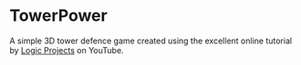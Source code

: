 # TowerPower
A simple 3D tower defence game created using the excellent online tutorial by [Logic Projects](https://www.youtube.com/watch?v=_uKWIYEGBjs&list=PLT_D88-MTFOPPl75g4WshL1Gx2bnGTUkz) on YouTube. 
